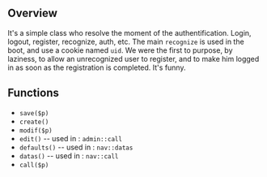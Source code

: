 ## Overview

It's a simple class who resolve the moment of the authentification.
Login, logout, register, recognize, auth, etc.
The main `recognize` is used in the boot, and use a cookie named `uid`.
We were the first to purpose, by laziness, to allow an unrecognized user to register, and to make him logged in as soon as the registration is completed. It's funny.

## Functions

- `save($p)`
- `create()`
- `modif($p)`
- `edit()` -- used in : `admin::call`
- `defaults()` -- used in : `nav::datas`
- `datas()` -- used in : `nav::call`
- `call($p)`
